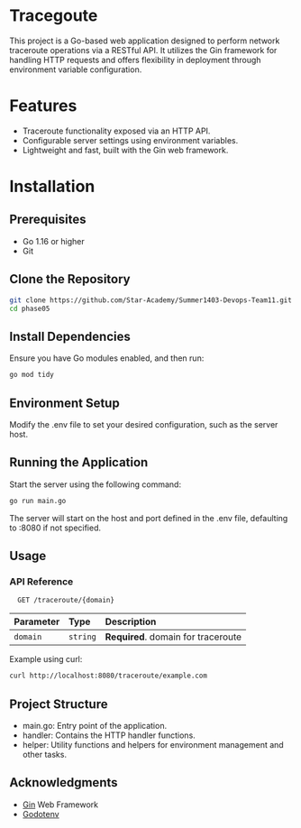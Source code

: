 
# Tracegoute

This project is a Go-based web application designed to perform network traceroute operations via a RESTful API. It utilizes the Gin framework for handling HTTP requests and offers flexibility in deployment through environment variable configuration.

# Features
- Traceroute functionality exposed via an HTTP API.
- Configurable server settings using environment variables.
- Lightweight and fast, built with the Gin web framework.

# Installation

## Prerequisites

- Go 1.16 or higher
- Git

## Clone the Repository

```bash
git clone https://github.com/Star-Academy/Summer1403-Devops-Team11.git
cd phase05
```

## Install Dependencies
Ensure you have Go modules enabled, and then run:

```bash
go mod tidy
```

## Environment Setup
Modify the .env file to set your desired configuration, such as the server host.

## Running the Application
Start the server using the following command:

```bash
go run main.go
```
The server will start on the host and port defined in the .env file, defaulting to :8080 if not specified.

## Usage

### API Reference

```http
  GET /traceroute/{domain}
```

| Parameter | Type     | Description                       |
| :-------- | :------- | :-------------------------------- |
| `domain`      | `string` | **Required**. domain for traceroute |

Example using curl:

```bash
curl http://localhost:8080/traceroute/example.com
```

## Project Structure
- main.go: Entry point of the application.
- handler: Contains the HTTP handler functions.
- helper: Utility functions and helpers for environment management and other tasks.

## Acknowledgments
- [Gin](https://gin-gonic.com/) Web Framework
- [Godotenv](https://github.com/joho/godotenv)
